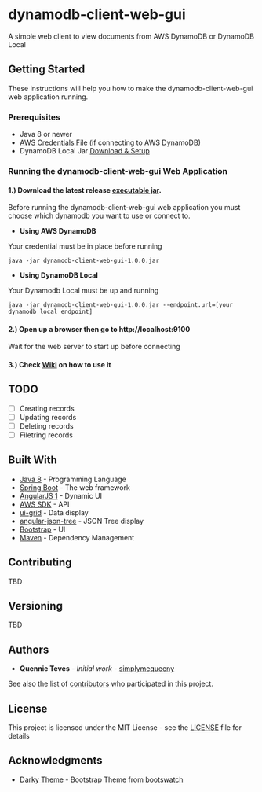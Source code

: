 # dynamodb-client-web-gui
A simple web client to view documents from AWS DynamoDB or DynamoDB Local

## Getting Started

These instructions will help you how to make the dynamodb-client-web-gui web application running.

### Prerequisites

* Java 8 or newer
* [AWS Credentials File](http://docs.aws.amazon.com/sdk-for-java/v1/developer-guide/credentials.html) (if connecting to AWS DynamoDB) 
* DynamoDB Local Jar [Download & Setup](http://docs.aws.amazon.com/amazondynamodb/latest/developerguide/DynamoDBLocal.html)

### Running the dynamodb-client-web-gui Web Application

#### 1.) Download the latest release [executable jar](/releases/latest).

Before running the dynamodb-client-web-gui web application you must choose which dynamodb you want to use or connect to.

* **Using AWS DynamoDB**
  
Your credential must be in place before running 

```
java -jar dynamodb-client-web-gui-1.0.0.jar
```

* **Using DynamoDB Local**

Your Dynamodb Local must be up and running

```
java -jar dynamodb-client-web-gui-1.0.0.jar --endpoint.url=[your dynamodb local endpoint]
```

#### 2.) Open up a browser then go to http://localhost:9100

Wait for the web server to start up before connecting

#### 3.) Check [Wiki](https://github.com/simplymequeeny/dynamodb-client-web-gui/wiki) on how to use it

## TODO

- [ ] Creating records
- [ ] Updating records
- [ ] Deleting records
- [ ] Filetring records

## Built With

* [Java 8](http://www.oracle.com/technetwork/java/javase/downloads/jdk8-downloads-2133151.html) - Programming Language
* [Spring Boot](https://spring.io/guides/gs/spring-boot) - The web framework
* [AngularJS 1](https://angularjs.org/) - Dynamic UI 
* [AWS SDK](https://aws.amazon.com/documentation/dynamodb/) - API
* [ui-grid](http://ui-grid.info/) - Data display
* [angular-json-tree](https://github.com/awendland/angular-json-tree) - JSON Tree display
* [Bootstrap](http://getbootstrap.com/) - UI
* [Maven](https://maven.apache.org/) - Dependency Management

## Contributing

TBD

## Versioning

TBD

## Authors

* **Quennie Teves** - *Initial work* - [simplymequeeny](https://github.com/simplymequeeny)

See also the list of [contributors](https://github.com/simplymequeeny/dynamodb-client-web-gu/contributors) who participated in this project.

## License

This project is licensed under the MIT License - see the [LICENSE](/LICENSE) file for details

## Acknowledgments

* [Darky Theme](https://bootswatch.com/darkly/) - Bootstrap Theme from [bootswatch](bootswatch.com)
